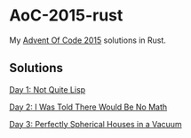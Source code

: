 # AoC-2015-rust

My [Advent Of Code 2015](https://adventofcode.com/2015) solutions in Rust.

## Solutions

[Day 1: Not Quite Lisp](day01-not-quite-lisp/src/main.rs)

[Day 2: I Was Told There Would Be No Math](day02-no-math/src/main.rs)

[Day 3: Perfectly Spherical Houses in a Vacuum](day03-houses-in-vacuum/src/main.rs)
